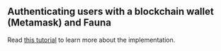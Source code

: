 ## Authenticating users with a blockchain wallet (Metamask) and Fauna

Read [this tutorial](https://fauna.com/blog/authenticating-users-with-a-blockchain-wallet-and-fauna) to learn more about the implementation.